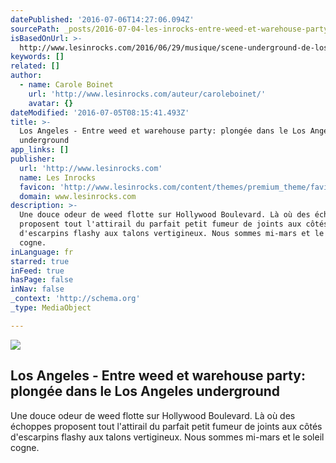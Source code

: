 ```yaml
---
datePublished: '2016-07-06T14:27:06.094Z'
sourcePath: _posts/2016-07-04-les-inrocks-entre-weed-et-warehouse-party-plongee-dans-le.md
isBasedOnUrl: >-
  http://www.lesinrocks.com/2016/06/29/musique/scene-underground-de-los-angeles-11849227/
keywords: []
related: []
author:
  - name: Carole Boinet
    url: 'http://www.lesinrocks.com/auteur/caroleboinet/'
    avatar: {}
dateModified: '2016-07-05T08:15:41.493Z'
title: >-
  Los Angeles - Entre weed et warehouse party: plongée dans le Los Angeles
  underground
app_links: []
publisher:
  url: 'http://www.lesinrocks.com'
  name: Les Inrocks
  favicon: 'http://www.lesinrocks.com/content/themes/premium_theme/favicon.ico'
  domain: www.lesinrocks.com
description: >-
  Une douce odeur de weed flotte sur Hollywood Boulevard. Là où des échoppes
  proposent tout l'attirail du parfait petit fumeur de joints aux côtés
  d'escarpins flashy aux talons vertigineux. Nous sommes mi-mars et le soleil
  cogne.
inLanguage: fr
starred: true
inFeed: true
hasPage: false
inNav: false
_context: 'http://schema.org'
_type: MediaObject

---
```

<article style=""><img src="https://imgflo.herokuapp.com/graph/vahj1ThiexotieMo/d52305f6087f064dddcc8b10ebe167e0/noop.jpg?input=http%3A%2F%2Fstatics.lesinrocks.com%2Fcontent%2Fthumbnails%2Fuploads%2F2016%2F06%2Fune_pf_0489-tt-width-1200-height-630-fill-0-crop-1-bgcolor-000000-nozoom_default-1-lazyload-0.jpg" /><h1>Los Angeles - Entre weed et warehouse party: plongée dans le Los Angeles underground</h1><p>Une douce odeur de weed flotte sur Hollywood Boulevard. Là où des échoppes proposent tout l'attirail du parfait petit fumeur de joints aux côtés d'escarpins flashy aux talons vertigineux. Nous sommes mi-mars et le soleil cogne.</p></article>